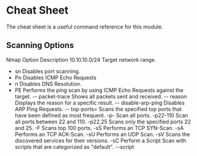 # Cheat Sheet
The cheat sheet is a useful command reference for this module.

## Scanning Options
Nmap Option	Description
10.10.10.0/24	Target network range.
- sn	Disables port scanning.
- Pn	Disables ICMP Echo Requests
- n	Disables DNS Resolution.
- PE	Performs the ping scan by using ICMP Echo Requests against the target.
-- packet-trace	Shows all packets sent and received.
-- reason	Displays the reason for a specific result.
-- disable-arp-ping	Disables ARP Ping Requests.
-- top-ports=<num>	Scans the specified top ports that have been defined as most frequent.
-p-	Scan all ports.
-p22-110	Scan all ports between 22 and 110.
-p22,25	Scans only the specified ports 22 and 25.
-F	Scans top 100 ports.
-sS	Performs an TCP SYN-Scan.
-sA	Performs an TCP ACK-Scan.
-sU	Performs an UDP Scan.
-sV	Scans the discovered services for their versions.
-sC	Perform a Script Scan with scripts that are categorized as "default".
--script <script>	Performs a Script Scan by using the specified scripts.
-O	Performs an OS Detection Scan to determine the OS of the target.
-A	Performs OS Detection, Service Detection, and traceroute scans.
-D RND:5	Sets the number of random Decoys that will be used to scan the target.
-e	Specifies the network interface that is used for the scan.
-S 10.10.10.200	Specifies the source IP address for the scan.
-g	Specifies the source port for the scan.
--dns-server <ns>	DNS resolution is performed by using a specified name server.

---

### Output Options
Nmap Option	Description
-oA filename	Stores the results in all available formats starting with the name of "filename".
-oN filename	Stores the results in normal format with the name "filename".
-oG filename	Stores the results in "grepable" format with the name of "filename".
-oX filename	Stores the results in XML format with the name of "filename".

### Performance Options
Nmap Option	Description
--max-retries <num>	Sets the number of retries for scans of specific ports.
--stats-every=5s	Displays scan's status every 5 seconds.
-v/-vv	Displays verbose output during the scan.
--initial-rtt-timeout 50ms	Sets the specified time value as initial RTT timeout.
--max-rtt-timeout 100ms	Sets the specified time value as maximum RTT timeout.
--min-rate 300	Sets the number of packets that will be sent simultaneously.
-T <0-5>	Specifies the specific timing template.
